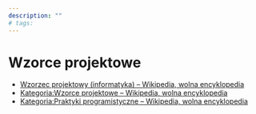 ```yaml
---
description: ""
# tags:
---
```


# Wzorce projektowe

- [Wzorzec projektowy (informatyka) – Wikipedia, wolna encyklopedia](<https://pl.wikipedia.org/wiki/Wzorzec_projektowy_(informatyka)>)
- [Kategoria:Wzorce projektowe – Wikipedia, wolna encyklopedia](https://pl.wikipedia.org/wiki/Kategoria:Wzorce_projektowe)
- [Kategoria:Praktyki programistyczne – Wikipedia, wolna encyklopedia](https://pl.wikipedia.org/wiki/Kategoria:Praktyki_programistyczne)
